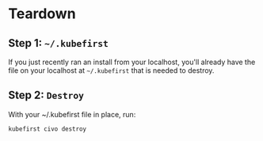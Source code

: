 # Teardown

## Step 1: `~/.kubefirst`
If you just recently ran an install from your localhost, you'll already have the file on your localhost at `~/.kubefirst` that is needed to destroy.

## Step 2: `Destroy`

With your ~/.kubefirst file in place, run:

```bash
kubefirst civo destroy
```
